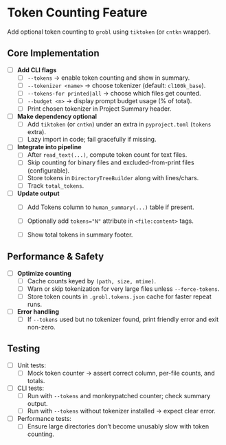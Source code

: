 # Token Counting Feature

Add optional token counting to `grobl` using `tiktoken` (or `cntkn` wrapper).

## Core Implementation

- [ ] **Add CLI flags**
  - [ ] `--tokens` → enable token counting and show in summary.
  - [ ] `--tokenizer <name>` → choose tokenizer (default: `cl100k_base`).
  - [ ] `--tokens-for printed|all` → choose which files get counted.
  - [ ] `--budget <n>` → display prompt budget usage (% of total).
  - [ ] Print chosen tokenizer in Project Summary header.

- [ ] **Make dependency optional**
  - [ ] Add `tiktoken` (or `cntkn`) under an extra in `pyproject.toml` (`tokens` extra).
  - [ ] Lazy import in code; fail gracefully if missing.

- [ ] **Integrate into pipeline**
  - [ ] After `read_text(...)`, compute token count for text files.
  - [ ] Skip counting for binary files and excluded-from-print files (configurable).
  - [ ] Store tokens in `DirectoryTreeBuilder` along with lines/chars.
  - [ ] Track `total_tokens`.

- [ ] **Update output**
  - [ ] Add Tokens column to `human_summary(...)` table if present.
  - [ ] Optionally add `tokens="N"` attribute in `<file:content>` tags.
  - [ ] Show total tokens in summary footer.


## Performance & Safety

- [ ] **Optimize counting**
  - [ ] Cache counts keyed by `(path, size, mtime)`.
  - [ ] Warn or skip tokenization for very large files unless `--force-tokens`.
  - [ ] Store token counts in `.grobl.tokens.json` cache for faster repeat runs.

- [ ] **Error handling**
  - [ ] If `--tokens` used but no tokenizer found, print friendly error and exit non-zero.

## Testing

- [ ] Unit tests:
  - [ ] Mock token counter → assert correct column, per-file counts, and totals.
- [ ] CLI tests:
  - [ ] Run with `--tokens` and monkeypatched counter; check summary output.
  - [ ] Run with `--tokens` without tokenizer installed → expect clear error.
- [ ] Performance tests:
  - [ ] Ensure large directories don’t become unusably slow with token counting.
